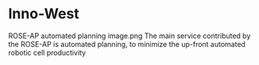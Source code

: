 # Inno-West
 ROSE-AP automated planning
image.png
The main service contributed by the ROSE-AP is automated planning, to minimize the up-front automated robotic cell productivity 